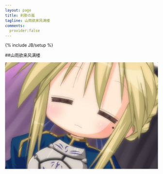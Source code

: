 ```yaml
---
layout: page
title: 刹那の嵐
tagline: 山雨欲来风满楼
comments:
  provider:false
---
```

{% include JB/setup %}

##山雨欲来风满楼

![image](./media/saber.jpg "saber")


 
